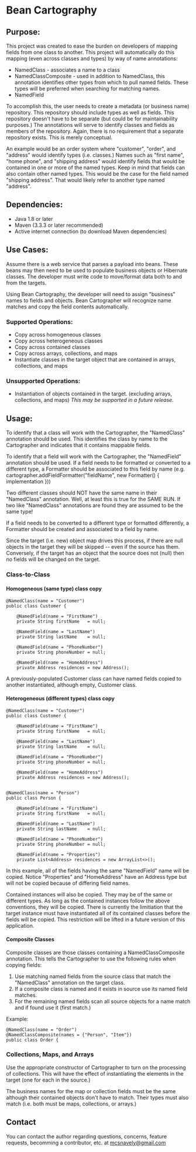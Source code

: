 # Bean Cartography

## Purpose:
This project was created to ease the burden on developers of mapping fields from one class to another.  This project will
automatically do this mapping (even across classes and types) by way of name annotations:

* NamedClass - associates a name to a class
* NamedClassComposite - used in addition to NamedClass, this annotation identifies other types from which to pull named 
fields.  These types will be preferred when searching for matching names. 
* NamedField

To accomplish this, the user needs to create a metadata (or business name) repository.  This repository should include
types as well as fields.  This repository doesn't have to be separate (but could be for maintainability purposes.)  The
annotations will serve to identify classes and fields as members of the repository.  Again, there is no requirement that
a separate repository exists.  This is merely conceptual.  

An example would be an order system where "customer", "order", and "address" would identify 
types (i.e. classes.) Names such as "first name", "home phone", and "shipping address" would identify fields that would 
be contained in one or more of the named types.  Keep in mind that fields can also contain other named types.  This would
be the case for the field named "shipping address".  That would likely refer to another type named "address".  

## Dependencies:
* Java 1.8 or later
* Maven (3.3.3 or later recommended)
* Active internet connection (to download Maven dependencies)

## Use Cases:
Assume there is a web service that parses a payload into beans.  These beans may then need to be used to populate business
objects or Hibernate classes.  The developer must write code to move/format data both to and from the targets.

Using Bean Cartography, the developer will need to assign "business" names to fields and objects.  Bean Cartographer will
recognize name matches and copy the field contents automatically.

### Supported Operations:
* Copy across homogeneous classes
* Copy across heterogeneous classes
* Copy across contained classes
* Copy across arrays, collections, and maps
* Instantiate classes in the target object that are contained in arrays, collections, and maps

### Unsupported Operations:
* Instantiation of objects contained in the target.  (excluding arrays, collections, and maps)
  *This may be supported in a future release.*

## Usage:
To identify that a class will work with the Cartographer, the "NamedClass" annotation should be used.  This identifies
the class by name to the Cartographer and indicates that it contains mappable fields.

To identify that a field will work with the Cartographer, the "NamedField" annotation should be used.  If a field needs
to be formatted or converted to a different type, a Formatter should be associated to this field by name
(e.g. cartographer.addFieldFormatter("fieldName", new Formatter() { implementation }))

Two different classes should NOT have the same name in their "NamedClass" annotation.  Well, at least this is true for
the SAME RUN.  If two like "NamedClass" annotations are found they are assumed to be the same type!

If a field needs to be converted to a different type or formatted differently, a Formatter should be created and associated
to a field by name.

Since the target (i.e. new) object map drives this process, if there are null objects in the target they will
be skipped -- even if the source has them.  Conversely, if the target has an object that the source does not (null)
then no fields will be changed on the target.


### Class-to-Class

#### Homogeneous (same type) class copy

    @NamedClass(name = "Customer")
    public class Customer {
    
        @NamedField(name = "FirstName")
        private String firstName   = null;

        @NamedField(name = "LastName")
        private String lastName    = null;
    
        @NamedField(name = "PhoneNumber")
        private String phoneNumber = null;
    
        @NamedField(name = "HomeAddress")
        private Address residences = new Address();
    
A previously-populated Customer class can have named fields copied to another instantiated, although empty, Customer class.

#### Heterogeneous (different types) class copy

    @NamedClass(name = "Customer")
    public class Customer {

        @NamedField(name = "FirstName")
        private String firstName   = null;

        @NamedField(name = "LastName")
        private String lastName    = null;

        @NamedField(name = "PhoneNumber")
        private String phoneNumber = null;

        @NamedField(name = "HomeAddress")
        private Address residences = new Address();
    
    
    @NamedClass(name = "Person")
    public class Person {
    
        @NamedField(name = "FirstName")
        private String firstName   = null;

        @NamedField(name = "LastName")
        private String lastName    = null;

        @NamedField(name = "PhoneNumber")
        private String phoneNumber = null;

        @NamedField(name = "Properties")
        private List<Address> residences = new ArrayList<>();
    
In this example, all of the fields having the same "NamedField" name will be copied.  Notice "Properties" and
"HomeAddress" have an Address type but will not be copied because of differing field names.

Contained instances will also be copied.  They may be of the same or different types.  As long as the contained
instances follow the above conventions, they will be copied.  There is currently the limitiation that the target
instance must have instantiated all of its contained classes before the fields will be copied.  This restriction will
be lifted in a future version of this application.

#### Composite Classes
Composite classes are those classes containing a NamedClassComposite annotation.  This tells the Cartographer to use
the following rules when copying fields:

1. Use matching named fields from the source class that match the "NamedClass" annotation on the target class.
1. If a composite class is named and it exists in source use its named field matches.
1. For the remaining named fields scan all source objects for a name match and if found use it (first match.)

Example:

    @NamedClass(name = "Order")
    @NamedClassComposite(names = {"Person", "Item"})
    public class Order {

### Collections, Maps, and Arrays
Use the appropriate constructor of Cartographer to turn on the processing of collections.  This will have the effect
of instantiating the elements in the target (one for each in the source.)  

The business names for the map or collection fields must be the same although their contained objects don't have to 
match.  Their types must also match (i.e. both must be maps, collections, or arrays.)
  
## Contact
You can contact the author regarding questions, concerns, feature requests, becomming a contributor, etc. at 
mcsnavely@gmail.com



